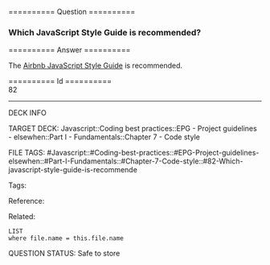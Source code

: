 ========== Question ==========  

### Which JavaScript Style Guide is recommended?  

========== Answer ==========  

The [Airbnb JavaScript Style Guide](https://github.com/airbnb/javascript) is recommended.

========== Id ==========  
82

---

DECK INFO

TARGET DECK: Javascript::Coding best practices::EPG - Project guidelines - elsewhen::Part I - Fundamentals::Chapter 7 - Code style

FILE TAGS: #Javascript::#Coding-best-practices::#EPG-Project-guidelines-elsewhen::#Part-I-Fundamentals::#Chapter-7-Code-style::#82-Which-javascript-style-guide-is-recommende

Tags:

Reference:

Related:

```dataview
LIST
where file.name = this.file.name
````
QUESTION STATUS: Safe to store
